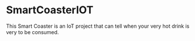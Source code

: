 # SmartCoasterIOT

This Smart Coaster is an IoT project that can tell when your very hot drink is very to be consumed.